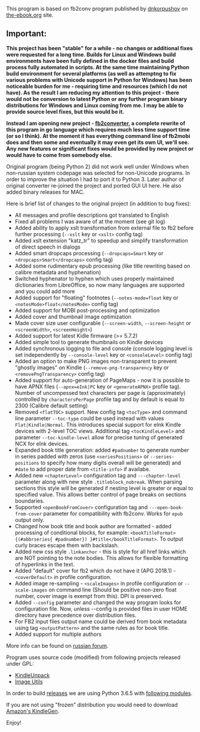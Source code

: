 This program is based on fb2conv program published by [dnkorpushov](https://github.com/dnkorpushov) on [the-ebook.org](http://www.the-ebook.org/forum/viewtopic.php?t=28447) site.

## Important:
**This project has been "stable" for a while - no changes or additional fixes were requested for a long time. Builds for Linux and Windows build environments have been fully
defined in the docker files and build process fully automated in scripts. At the same time maintaining Python build environment
for several platforms (as well as attemptng to fix various problems with Unicode support in Python for Windows) has been noticeable burden for me - requiring
time and resources (which I do not have). As the result I am reducing my attention to this project - there would not be conversion
to latest Python or any further program binary distributions for Windows and Linux coming from me. I may be able to provide source level fixes, but
this would be it.**

**Instead I am opening new project - [fb2converter](https://github.com/rupor-github/fb2converter), a complete rewrite of this program in go language which
requires much less time support time (or so I think). At the moment it has everything command line of fb2mobi does and then some and eventually it may even get
its own UI, we'll see. Any new features or significant fixes would be provided by new project or would have to come from somebody else.**

Original program (being Python 2) did not work well under Windows when non-russian system codepage was selected for non-Unicode programs.
In order to improve the situation I had to port it to Python 3. Later author of original converter re-joined the project and ported GUI UI here.
He also added binary releases for MAC.

Here is brief list of changes to the original project (in addition to bug fixes):

* All messages and profile descriptions got translated to English
* Fixed all problems I was aware of at the moment (see git log)
* Added ability to apply xslt transformation from external file to fb2 before further processing (`--xslt` key or `<xslt>` config tag)
* Added xslt extension "katz_tr" to speedup and simplify transformation of direct speech in dialogs
* Added smart dropcaps processing (`--dropcaps=Smart` key or `<dropcaps>Smart</dropcaps>` config tag)
* Added some rudimentary epub processing (like title rewriting based on calibre metadata and hyphenation)
* Switched hyphenator to hyphen which uses properly maintained dictionaries from LibreOffice, so now many languages are supported and you could add more
* Added support for "floating" footnotes (`--notes-mode=float` key or `<notesMode>float</notesMode>` config tag)
* Added support for MOBI post-processing and optimization
* Added cover and thumbnail image optimization
* Made cover size user configurable (`--screen-width`, `--screen-height` or `<screenWidth>`, `<screenHeight>`)
* Added support for latest Kidle firmware (>= 5.7.2)
* Added simple tool to generate thumbnails on Kindle devices
* Added synchronous logging to file and console (console logging level is set independently by `--console-level` key or `<consoleLevel>` config tag)
* Added an option to make PNG images non-transparent to prevent "ghostly images" on Kindle (`--remove-png-transparency` key or `<removePngTransparency>` config tag)
* Added support for auto-generation of PageMaps - now it is possible to have APNX files (`--apnx=eInk|PC` key or `<generateAPNX>` profile tag). Number of uncompessed
  text characters per page is (approximately) controlled by `charactersPerPage` profile tag and by default is equal to 2300 (Calibre default setting)
* Removed `<flatTOC>` support. New config tag `<tocType>` and command line parameter `--toc-type` could be used instead with values `Flat|Kindle|Normal`.
  This introduces special support for eInk Kindle devices with 2-level TOC views. Additional tag `<tocKindleLevel>` and parameter `--toc-kindle-level` allow for precise
  tuning of generated NCX for eInk devices.
* Expanded book title generation: added `#padnumber` to generate number in series padded with zeros (use `<seriesPositions>` or `--series-positions` to specify how many
  digits overall will be generated) and `#date` to add proper date from `<title-info>` if availabe.
* Added new `<chapterLevel>` configuration tag and `---chapter-level` parameter along with new style `.titleblock_nobreak`. When parsing sections this style will be generated
  if nesting level is greater or equal to specified value. This allows better control of page breaks on sections boundaries.
* Supported `<openBookFromCover>` configuration tag and `---open-book-from-cover` parameter for compatibility with fb2conv. Works for `epub` output only.
* Changed how book title and book author are formatted - added processing of conditional blocks, for example: `<bookTitleFormat>{(#abbrseries{ #padnumber}) }#title</bookTitleFormat>`. To output curly braces escape them with backslash.
* Added new css style `.linkanchor` - this is style for all href links which are NOT pointing to the note bodies. This allows for flexible formatting of hyperlinks in the text.
* Added "default" cover for fb2 which do not have it (APG 2018.1) - `<coverDefault>` in profile configuration.
* Added image re-sampling - `<scaleImages>` in profile configuration or `--scale-images` on command line (Should be positive non-zero float number, cover image is exempt from this). DPI is preserved.
* Added `--config` parameter and changed the way program looks for configuration file. Now, unless --config is provided files in user HOME directory have precedence over distribution files.
* For FB2 input files output name could be derived from book metadata using tag `<outputPattern>` and the same rules as for book title.
* Added support for multiple authors

More info can be found on [russian forum](http://www.the-ebook.org/forum/viewtopic.php?t=30380).

Program uses source code (modified) from following projects released under GPL:

* [KindleUnpack](https://github.com/kevinhendricks/KindleUnpack)
* [Image Utils](https://gist.github.com/drcongo/8521040)

In order to build [releases](https://github.com/rupor-github/fb2mobi/releases) we are using Python 3.6.5 with [following modules](https://github.com/rupor-github/fb2mobi/blob/master/requirements.txt).

If you are not using "frozen" distribution you would need to download [Amazon's KindleGen](https://www.amazon.com/gp/feature.html?docId=1000765211).

Enjoy!
